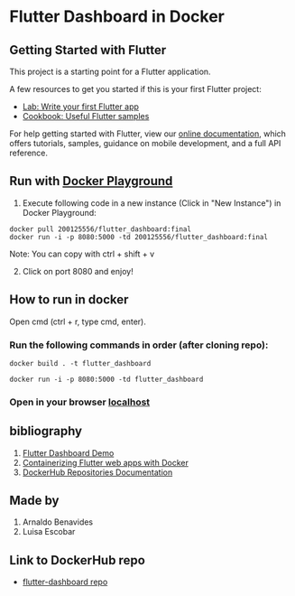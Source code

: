 # Flutter Dashboard in Docker

## Getting Started with Flutter

This project is a starting point for a Flutter application.

A few resources to get you started if this is your first Flutter project:

- [Lab: Write your first Flutter app](https://flutter.dev/docs/get-started/codelab)
- [Cookbook: Useful Flutter samples](https://flutter.dev/docs/cookbook)

For help getting started with Flutter, view our
[online documentation](https://flutter.dev/docs), which offers tutorials,
samples, guidance on mobile development, and a full API reference.


## Run with [Docker Playground](https://labs.play-with-docker.com)

1. Execute following code in a new instance (Click in "New Instance") in Docker Playground:
```
docker pull 200125556/flutter_dashboard:final
docker run -i -p 8080:5000 -td 200125556/flutter_dashboard:final
```
Note: You can copy with ctrl + shift + v 

2. Click on port 8080 and enjoy!


## How to run in docker

Open cmd (ctrl + r, type cmd, enter). <br>

### Run the following commands in order (after cloning repo):

```
docker build . -t flutter_dashboard
```
```
docker run -i -p 8080:5000 -td flutter_dashboard
```
### Open in your browser [localhost](http://localhost:8080/)

## bibliography

1. [Flutter Dashboard Demo](https://morioh.com/p/fd4bce4016b8)
2. [Containerizing Flutter web apps with Docker](https://blog.logrocket.com/containerizing-flutter-web-apps-with-docker/)
3. [DockerHub Repositories Documentation](https://docs.docker.com/docker-hub/repos/)

## Made by

1. Arnaldo Benavides
2. Luisa Escobar

## Link to DockerHub repo

- [flutter-dashboard repo](https://hub.docker.com/repository/docker/200125556/flutter_dashboard)
